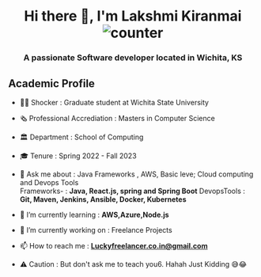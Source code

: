 ### <h1 align="center"> Hi there 👋, I'm Lakshmi Kiranmai ![counter](https://eng64hrnquaxti9.m.pipedream.net)</h1>
<h3 align="center">A passionate Software developer located in Wichita, KS </h3>
<h2 align ="Left"> Academic Profile</h2>

- 👩‍🎓 Shocker :  Graduate student at Wichita State University
  
- 🗞 Professional Accrediation : Masters in Computer Science
  
- 🏛 Department :   School of Computing
  
- 🎓 Tenure : Spring 2022 - Fall 2023 
- 💬 Ask me about :  Java Frameworks , AWS, Basic leve; Cloud computing  and Devops Tools  
     Frameworks- :  **Java, React.js, spring and Spring Boot**
     DevopsTools : **Git, Maven, Jenkins, Ansible, Docker, Kubernetes**

- 🌱 I’m currently learning : **AWS,Azure,Node.js**
  
- 🔭 I’m currently working on : Freelance Projects
  
- 📫 How to reach me : **Luckyfreelancer.co.in@gmail.com** 
  
- ⚠️ Caution :  But don't ask me to teach you6.  Hahah Just Kidding 😅😂

